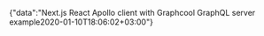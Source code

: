 {"data":"Next.js React Apollo client with Graphcool GraphQL server example2020-01-10T18:06:02+03:00"}
